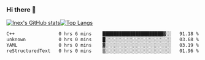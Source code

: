 ### Hi there 👋
[![lnex's GitHub stats](https://github-readme-stats.vercel.app/api?username=lnexenl&count_private=true&show_icons=true)](https://github.com/anuraghazra/github-readme-stats)[![Top Langs](https://github-readme-stats.vercel.app/api/top-langs/?username=lnexenl&layout=compact&langs_count=8&exclude_repo=32-bit-MIPS-CPU)](https://github.com/anuraghazra/github-readme-stats)

<!--START_SECTION:waka-->

```txt
C++                0 hrs 6 mins    ██████████████████████▓░░   91.18 %
unknown            0 hrs 0 mins    █░░░░░░░░░░░░░░░░░░░░░░░░   03.68 %
YAML               0 hrs 0 mins    ▓░░░░░░░░░░░░░░░░░░░░░░░░   03.19 %
reStructuredText   0 hrs 0 mins    ▒░░░░░░░░░░░░░░░░░░░░░░░░   01.96 %
```

<!--END_SECTION:waka-->
